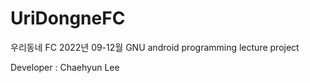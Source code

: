 # UriDongneFC

 우리동네 FC
 2022년 09-12월
 GNU android programming lecture project

 Developer : Chaehyun Lee
